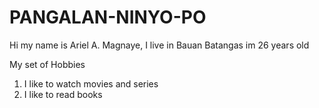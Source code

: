 # PANGALAN-NINYO-PO
Hi my name is Ariel A. Magnaye, I live in Bauan Batangas im 26 years old 

My set of Hobbies

1. I like to watch movies and series
2. I like to read books
   
